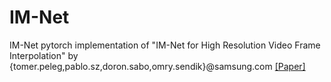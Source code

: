 # IM-Net
IM-Net pytorch
implementation of "IM-Net for High Resolution Video Frame Interpolation" by {tomer.peleg,pablo.sz,doron.sabo,omry.sendik}@samsung.com [[Paper]](http://openaccess.thecvf.com/content_CVPR_2019/papers/Peleg_IM-Net_for_High_Resolution_Video_Frame_Interpolation_CVPR_2019_paper.pdf)
